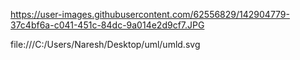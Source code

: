 


https://user-images.githubusercontent.com/62556829/142904779-37c4bf6a-c041-451c-84dc-9a014e2d9cf7.JPG



file:///C:/Users/Naresh/Desktop/uml/umld.svg
